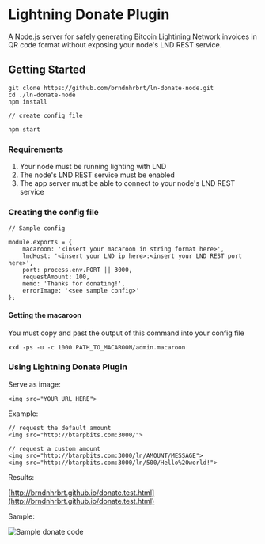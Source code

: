 # Lightning Donate Plugin

A Node.js server for safely generating Bitcoin Lightining Network invoices in QR code format without exposing your node's LND REST service.

## Getting Started

```
git clone https://github.com/brndnhrbrt/ln-donate-node.git
cd ./ln-donate-node
npm install

// create config file

npm start
```

### Requirements

1. Your node must be running lighting with LND
2. The node's LND REST service must be enabled
3. The app server must be able to connect to your node's LND REST service

### Creating the config file

```
// Sample config

module.exports = {
    macaroon: '<insert your macaroon in string format here>',
    lndHost: '<insert your LND ip here>:<insert your LND REST port here>',
    port: process.env.PORT || 3000,
    requestAmount: 100,
    memo: 'Thanks for donating!',
    errorImage: '<see sample config>'
};

```

#### Getting the macaroon

You must copy and past the output of this command into your config file

```
xxd -ps -u -c 1000 PATH_TO_MACAROON/admin.macaroon
```

### Using Lightning Donate Plugin

Serve as image:
```
<img src="YOUR_URL_HERE">
```

Example:

```
// request the default amount
<img src="http://btarpbits.com:3000/">

// request a custom amount
<img src="http://btarpbits.com:3000/ln/AMOUNT/MESSAGE">
<img src="http://btarpbits.com:3000/ln/500/Hello%20world!">
```

Results:

[http://brndnhrbrt.github.io/donate.test.html](http://brndnhrbrt.github.io/donate.test.html)



Sample:

![Sample donate code](https://i.imgur.com/XHT9SAK.png)
